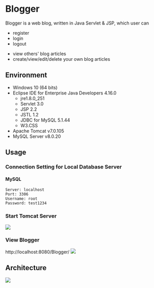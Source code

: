 # Blogger

<p>Blogger is a web blog, written in Java Servlet & JSP, which user can</p> 
<ul>
  <li>register</li>
  <li>login</li>
  <li>logout</li>
</ul>
<ul>
  <li>view others' blog articles</li>
  <li>create/view/edit/delete your own blog articles</li>
</ul>

## Environment

- Windows 10 (64 bits) <br>
- Eclipse IDE for Enterprise Java Developers 4.16.0 <br>
  - jre1.8.0_251 <br>
  - Servlet 3.0 <br>
  - JSP 2.2 <br>
  - JSTL 1.2 <br>
  - JDBC for MySQL 5.1.44 <br>
  - W3.CSS <br>
- Apache Tomcat v7.0.105 <br>
- MySQL Server v8.0.20 <br>

## Usage
### Connection Setting for Local Database Server
#### MySQL
```
Server: localhost
Port: 3306
Username: root
Password: test1234
```

### Start Tomcat Server
![](https://i.imgur.com/TscZkDz.png)

### View Blogger
http://localhost:8080/Blogger/
![](https://i.imgur.com/6c7dJyN.png)

## Architecture
![](https://i.imgur.com/FSj3INx.png)
